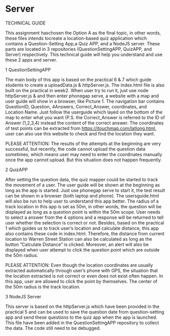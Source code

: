 # Server
TECHNICAL GUIDE

This assignment haschosen the Option A as the final topic, in other words, these files intends tocreate a location-based quiz application which contains a Question-Setting App,a Quiz APP, and a NodeJS server. These parts are located in 3 repositories (QuestionSettingAPP, QuizAPP, and Server) respectively. This technical guide will help you understand and use these 2 apps and server.

1 QuestionSettingAPP 

The main body of this app is based on the practical 6 & 7 which guide students to create a uploadData.js & httpServer.js. The index.html file is also built on the practical in week2. When user try to run it, just use node httpServer.js & and then enter phonegap serve, a website with a map and user guide will show in a browser, like Picture 1. The navigation bar contains QuestionID, Question, 4Answers, Correct_Answer, coordinates, and Location Name. Just follow the userguide which layed on the bottom of the map to enter what you want (P.S. the Correct_Answer is referred to the ID of Answer (1,2,3,4) instead the content of the correct answer. The coordinates of test points can be extracted from https://itouchmap.com/latlong.html, user can also use this website to check and find the location they want.

PLEASE ATTENTION:
The results of the attempts at the beginning are very successful, but recently, the code cannot upload the question data sometimes, which means user may need to enter the coordinates manually once the app cannot upload. But this situation does not happen frequently.

2 QuizAPP 

After setting the question data, the quiz mapper could be started to track the movement of a user. The user guide will be shown at the beginning as long as the app is started. Just use phonegap serve to start it, the test result can be shown in a browser (both laptop and phone). The usersguide.html will also be run to help user to understand this app better. The radius of a track location in this app is set as 50m, in other words, the question will be displayed as long as a question point is within the 50m scope. User needs to select a answer from the 4 options and a response will be returned to tell user whether the selection is correct or not. Besides, based on the practical 1 which guides us to track user’s location and calculate distance, this app also contains these code in index.html. Therefore, the distance from current location to Warren Street Station can also be calculated as long as the button ”Calculate Distance” is clicked. Moreover, an alert will also be displayed when user attempt to click the question point which are outside the 50m radius.

PLEASE ATTENTION: 
Even though the location coordinates are usually extracted automatically through user’s phone with GPS, the situation that the location extracted is not correct or even does not exist often happen. In this app, user are allowed to click the point by themselves. The center of the 50m radius is the track location.

3 NodeJS Server 

This server is based on the httpServer.js which have been provided in the practical 5 and can be used to save the question date from question-setting app and send these questions to the quiz app when the app is launched. This file have been added in the
QuestionSettingAPP repository to collect the data. The code still need to be debugged.
